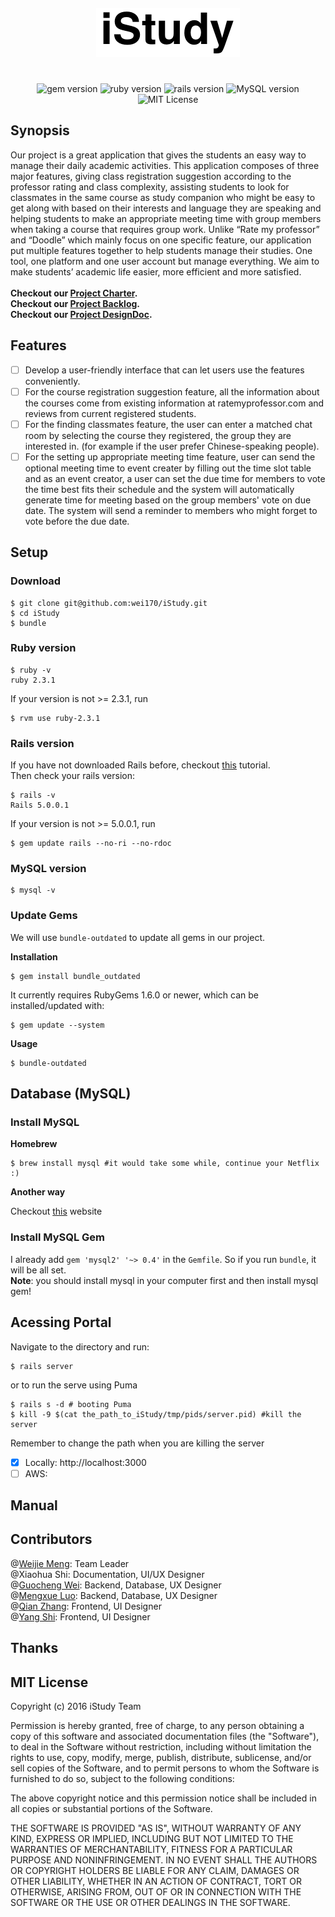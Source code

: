 <center style="padding: 2em;">
		<img src="iStudy.png" alt="iStudy" align="middle">
</center>
<p align="center">
	<img src="https://img.shields.io/badge/gem-v2.5.1-green.svg" alt="gem version">
	<img src="https://img.shields.io/badge/Ruby-v2.3.1-red.svg" alt="ruby version">
	<img src="https://img.shields.io/badge/Rails-v5.0.0.1-red.svg" alt="rails version">
	<img src="https://img.shields.io/badge/MySQL-v5.7.14-blue.svg" alt="MySQL version">
	<img src="https://img.shields.io/github/license/mashape/apistatus.svg?maxAge=2592000" alt="MIT License">
</p>

## Synopsis
Our project is a great application that gives the students an easy way to manage their
daily academic activities. This application composes of three major features, giving class
registration suggestion according to the professor rating and class complexity, assisting
students to look for classmates in the same course as study companion who might be easy
to get along with based on their interests and language they are speaking and helping
students to make an appropriate meeting time with group members when taking a course
that requires group work. Unlike “Rate my professor” and “Doodle” which mainly focus
on one specific feature, our application put multiple features together to help students
manage their studies. One tool, one platform and one user account but manage
everything. We aim to make students’ academic life easier, more efficient and more
satisfied. <br><br>
**Checkout our [Project Charter](Scrum/AgileFramework/charter.pdf).**<br>
**Checkout our [Project Backlog](Scrum/AgileFramework/backlog.pdf).**<br>
**Checkout our [Project DesignDoc](Scrum/AgileFramework/design_doc.pdf).**
## Features
- [ ] Develop a user-friendly interface that can let users use the features conveniently.
- [ ] For the course registration suggestion feature, all the information about the courses
come from existing information at ratemyprofessor.com and reviews from current
registered students.
- [ ] For the finding classmates feature, the user can enter a matched chat room by
selecting the course they registered, the group they are interested in. (for example
if the user prefer Chinese-speaking people). 
- [ ] For the setting up appropriate meeting time feature, user can send the optional
meeting time to event creater by filling out the time slot table and as an event creator,
a user can set the due time for members to vote the time best fits their schedule and the system will automatically generate time for meeting based on the group members' vote on due
date. The system will send a reminder to members who might forget to vote before the due date.

## Setup
### Download
```
$ git clone git@github.com:wei170/iStudy.git
$ cd iStudy
$ bundle
```
### Ruby version

```
$ ruby -v
ruby 2.3.1
```
If your version is not >= 2.3.1, run

```
$ rvm use ruby-2.3.1
```
### Rails version
If you have not downloaded Rails before, checkout [this](http://railsapps.github.io/installing-rails.html) tutorial. <br>
Then check your rails version:

```
$ rails -v
Rails 5.0.0.1
```
If your version is not >= 5.0.0.1, run

```
$ gem update rails --no-ri --no-rdoc
```

### MySQL version
```
$ mysql -v
```

### Update Gems
We will use ```bundle-outdated``` to update all gems in our project.

**Installation**

```
$ gem install bundle_outdated
```
It currently requires RubyGems 1.6.0 or newer, which can be installed/updated with:

```
$ gem update --system
```
**Usage**

```
$ bundle-outdated
```
## Database (MySQL)
### Install MySQL
**Homebrew**

```
$ brew install mysql #it would take some while, continue your Netflix :)
```
**Another way**

Checkout [this](https://dev.mysql.com/downloads/mysql/) website

### Install MySQL Gem

I already add ```gem 'mysql2' '~> 0.4'``` in the ```Gemfile```. So if you run ```bundle```, it will be all set. <br>
**Note**: you should install mysql in your computer first and then install mysql gem!


## Acessing Portal
Navigate to the directory and run:

```
$ rails server
```
or to run the serve using Puma

```
$ rails s -d # booting Puma
$ kill -9 $(cat the_path_to_iStudy/tmp/pids/server.pid) #kill the server
```
Remember to change the path when you are killing the server

- [X] Locally: http://localhost:3000
- [ ] AWS: 

## Manual

## Contributors
@[Weijie Meng](https://github.com/WeijieMengCS): Team Leader<br>
@Xiaohua Shi: Documentation, UI/UX Designer<br>
@[Guocheng Wei](https://github.com/wei170): Backend, Database, UX Designer<br>
@[Mengxue Luo](https://github.com/maoxiaxia): Backend, Database, UX Designer<br>
@[Qian Zhang](https://github.com/zhan1803): Frontend, UI Designer<br>
@[Yang Shi](https://github.com/shi238): Frontend, UI Designer<br>

## Thanks

## MIT License

Copyright (c) 2016 iStudy Team

Permission is hereby granted, free of charge, to any person obtaining a copy
of this software and associated documentation files (the "Software"), to deal
in the Software without restriction, including without limitation the rights
to use, copy, modify, merge, publish, distribute, sublicense, and/or sell
copies of the Software, and to permit persons to whom the Software is
furnished to do so, subject to the following conditions:

The above copyright notice and this permission notice shall be included in all
copies or substantial portions of the Software.

THE SOFTWARE IS PROVIDED "AS IS", WITHOUT WARRANTY OF ANY KIND, EXPRESS OR
IMPLIED, INCLUDING BUT NOT LIMITED TO THE WARRANTIES OF MERCHANTABILITY,
FITNESS FOR A PARTICULAR PURPOSE AND NONINFRINGEMENT. IN NO EVENT SHALL THE
AUTHORS OR COPYRIGHT HOLDERS BE LIABLE FOR ANY CLAIM, DAMAGES OR OTHER
LIABILITY, WHETHER IN AN ACTION OF CONTRACT, TORT OR OTHERWISE, ARISING FROM,
OUT OF OR IN CONNECTION WITH THE SOFTWARE OR THE USE OR OTHER DEALINGS IN THE
SOFTWARE.

